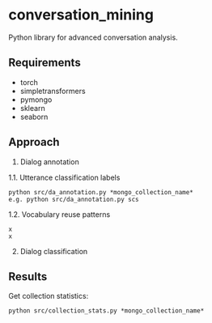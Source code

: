 # conversation_mining

Python library for advanced conversation analysis.


## Requirements

* torch
* simpletransformers
* pymongo
* sklearn
* seaborn


## Approach

1. Dialog annotation  

1.1. Utterance classification labels  

```
python src/da_annotation.py *mongo_collection_name*
e.g. python src/da_annotation.py scs
```

1.2. Vocabulary reuse patterns

```
x
x
```

2. Dialog classification


## Results

Get collection statistics:

```
python src/collection_stats.py *mongo_collection_name*
```
